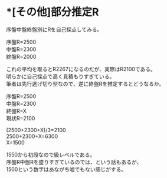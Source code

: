 # *[その他]部分推定R

序盤中盤終盤別にRを自己採点してみる。

序盤R=2500  
中盤R=2300  
終盤R=2000

これの平均を取るとR2267になるのだが、実際はR2100である。  
明らかに自己採点で高く見積もりすぎている。  
筆者は先行逃げ切り型なので、逆に終盤Rを推定するとどうなるか。

序盤R=2500  
中盤R=2300  
終盤R=X  
現状R=2100  

(2500+2300+X)/3=2100  
2500+2300+X=6300  
X=1500

1550から初段なので級レベルである。  
序盤R中盤Rを盛りすぎているのでは、という話もあるが、  
1500という数字はあながち嘘でもない感じがする。